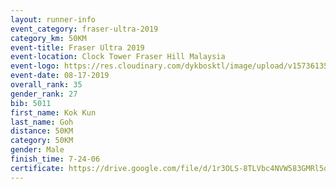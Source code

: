 ```yaml
---
layout: runner-info 
event_category: fraser-ultra-2019 
category_km: 50KM 
event-title: Fraser Ultra 2019 
event-location: Clock Tower Fraser Hill Malaysia 
event-logo: https://res.cloudinary.com/dykbosktl/image/upload/v1573613535/Logo/logo_mfst7w.jpg
event-date: 08-17-2019 
overall_rank: 35
gender_rank: 27
bib: 5011
first_name: Kok Kun
last_name: Goh
distance: 50KM
category: 50KM
gender: Male
finish_time: 7-24-06
certificate: https://drive.google.com/file/d/1r3OLS-8TLVbc4NVW583GMRl5qCGjeVnE/view?usp=sharing
---
```

